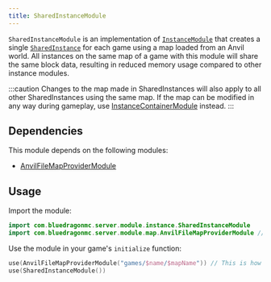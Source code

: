 ```yaml
---
title: SharedInstanceModule
---
```


`SharedInstanceModule` is an implementation of [`InstanceModule`](../instancemodule/) that creates a single [`SharedInstance`](https://wiki.minestom.net/world/instances#sharedinstance) for each game using a map loaded from an Anvil world. All instances on the same map of a game with this module will share the same block data, resulting in reduced memory usage compared to other instance modules.

:::caution
Changes to the map made in SharedInstances will also apply to all other SharedInstances using the same map. If the map can be modified in any way during gameplay, use [InstanceContainerModule](../instancecontainermodule) instead.
:::

## Dependencies
This module depends on the following modules:
- [AnvilFileMapProviderModule](../anvilfilemapprovidermodule)

## Usage
Import the module:
```kotlin
import com.bluedragonmc.server.module.instance.SharedInstanceModule
import com.bluedragonmc.server.module.map.AnvilFileMapProviderModule // dependency
```
Use the module in your game's `initialize` function:
```kotlin
use(AnvilFileMapProviderModule("games/$name/$mapName")) // This is how you specify the path to the world folder
use(SharedInstanceModule())
```